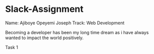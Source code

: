 # Slack-Assignment

Name: Ajiboye Opeyemi Joseph
Track: Web Development

Becoming a developer has been my long time dream as i have always wanted to impact the world positively.

Task 1
